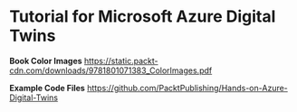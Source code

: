 # Tutorial for Microsoft Azure Digital Twins 

**Book Color Images**
https://static.packt-cdn.com/downloads/9781801071383_ColorImages.pdf

**Example Code Files**
https://github.com/PacktPublishing/Hands-on-Azure-Digital-Twins  

